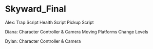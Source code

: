 # Skyward_Final

Alex:
Trap Script
Health Script
Pickup Script

Diana:
Character Controller & Camera
Moving Platforms
Change Levels

Dylan:
Character Controller & Camera
